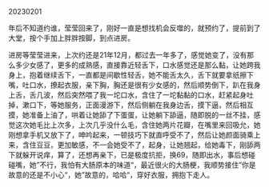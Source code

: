 20230201

年后不知道约谁，莹莹回来了，刚好一直是想找机会反噬的，就预约了，提前到了大堂，按个手加上胖胖按脚，到点进房。

进房等莹莹进来，上次约还是21年12月，都过去一年多了，感觉她变了，没有那么多少女感了，更多的成熟感，直接靠近轻舌下，口水感觉还是那么黏，让她跨我身上，抱着继续舌下，一直都是间歇性轻舌，她不能舌太久，舌下就要拿纸擦下嘴，吐口水，撩起衣服，亲下胸，胸还是很有少女感的，然后顺势倒下，趴在我身上舌，舌几波，然后突然喂了我一坨口水，含住了一坨黏黏的口水，赶紧起身吐掉，漱口下，等她服务，正面漫游下，然后侧躺在我身边舌，摸下逼，然后相互摸，她准备上油了，哄着让她舔了下蛋蛋，让她躺下舔逼，随即脱的一丝不挂，感觉这次她毛比上次多，上次几乎没什么毛，含住她两片花瓣，在嘴里来回吸允，她刚想拿手机又放下了，呻吟起来，一顿技巧下就直呼受不了，然后让她颜面骑乘上来，含住豆豆，更加敏感，不一会她受不了，起身，让她翘起，给她毒下，刚舔两下就躲开说痒，算了，还想再亲下，已是极度抗拒，换69，随即出水，事后想碰碰嘴，她”不行，我怕有大肠原本的味道“，最近很火的大肠梗，我顺势接住”你是故意的还是不小心“，她”故意的，哈哈“，穿好衣服，拥抱下走人。

